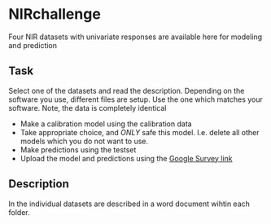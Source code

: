 # NIRchallenge
Four NIR datasets with univariate responses are available here for modeling and prediction

## Task

Select one of the datasets and read the description. 
Depending on the software you use, different files are setup. Use the one which matches your software. Note, the data is completely identical

* Make a calibration model using the calibration data
* Take appropriate choice, and _ONLY_ safe this model. I.e. delete all other models which you do not want to use. 
* Make predictions using the testset
* Upload the model and predictions using the [Google Survey link](https://goo.gl/forms/cBaHgiaSByr4yf4q2) 

## Description
In the individual datasets are described in a word document wihtin each folder. 



